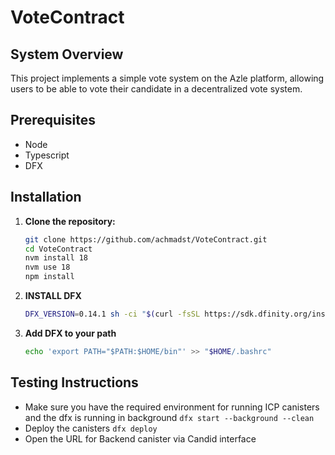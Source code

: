 # VoteContract

## System Overview
This project implements a simple vote system on the Azle platform, allowing users to be able to vote their candidate in a decentralized vote system.
## Prerequisites
- Node
- Typescript
- DFX

## Installation

1. **Clone the repository:**
    ```bash
    git clone https://github.com/achmadst/VoteContract.git
    cd VoteContract
    nvm install 18
    nvm use 18
    npm install
    ```
2. **INSTALL DFX**
    ```bash
    DFX_VERSION=0.14.1 sh -ci "$(curl -fsSL https://sdk.dfinity.org/install.sh)"
    ```
3. **Add DFX to your path**
    ```bash
    echo 'export PATH="$PATH:$HOME/bin"' >> "$HOME/.bashrc"
    ```

## Testing Instructions 

- Make sure you have the required environment for running ICP canisters and the dfx is running in background `dfx start --background --clean`
- Deploy the canisters `dfx deploy`
- Open the URL for Backend canister via Candid interface